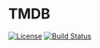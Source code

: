 TMDB
====
[![License](https://img.shields.io/badge/license-MIT-green.svg?style=flat)](https://github.com/fastlane/fastlane/blob/master/scan/LICENSE)
[![Build Status](https://travis-ci.org/minubia/SwiftKeychain.svg?branch=master)](https://travis-ci.org/dedeexe/tmdb_example/)
